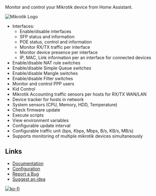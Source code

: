 Monitor and control your Mikrotik device from Home Assistant.

![Mikrotik Logo](https://raw.githubusercontent.com/tomaae/homeassistant-mikrotik_router/master/docs/assets/images/ui/header.png)
 * Interfaces:
   * Enable/disable interfaces
   * SFP status and information
   * POE status, control and information
   * Monitor RX/TX traffic per interface
   * Monitor device presence per interface
   * IP, MAC, Link information per an interface for connected devices
 * Enable/disable NAT rule switches
 * Enable/disable Simple Queue switches
 * Enable/disable Mangle switches
 * Enable/disable Filter switches
 * Monitor and control PPP users
 * Kid Control
 * Mikrotik Accounting traffic sensors per hosts for RX/TX WAN/LAN
 * Device tracker for hosts in network
 * System sensors (CPU, Memory, HDD, Temperature)
 * Check firmware update
 * Execute scripts
 * View environment variables
 * Configurable update interval
 * Configurable traffic unit (bps, Kbps, Mbps, B/s, KB/s, MB/s)
 * Supports monitoring of multiple mikrotik devices simultaneously

## Links
- [Documentation](https://github.com/tomaae/homeassistant-mikrotik_router/tree/master)
- [Configuration](https://github.com/tomaae/homeassistant-mikrotik_router/tree/master#setup-integration)
- [Report a Bug](https://github.com/tomaae/homeassistant-mikrotik_router/issues/new?labels=bug&template=bug_report.md&title=%5BBug%5D)
- [Suggest an idea](https://github.com/tomaae/homeassistant-mikrotik_router/issues/new?labels=enhancement&template=feature_request.md&title=%5BFeature%5D)

[![ko-fi](https://www.ko-fi.com/img/githubbutton_sm.svg)](https://ko-fi.com/G2G71MKZG)
